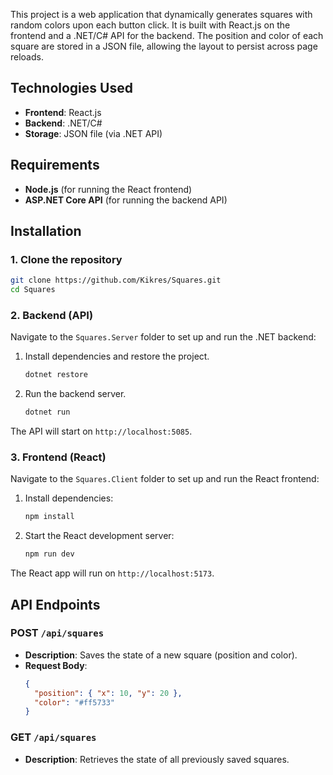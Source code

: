 This project is a web application that dynamically generates squares with random colors upon each button click. It is built with React.js on the frontend and a .NET/C# API for the backend. The position and color of each square are stored in a JSON file, allowing the layout to persist across page reloads.
  
## Technologies Used

- **Frontend**: React.js
- **Backend**: .NET/C#
- **Storage**: JSON file (via .NET API)

## Requirements

- **Node.js** (for running the React frontend)
- **ASP.NET Core API** (for running the backend API)

## Installation

### 1. Clone the repository
```bash
git clone https://github.com/Kikres/Squares.git
cd Squares
```

### 2. Backend (API)
Navigate to the `Squares.Server` folder to set up and run the .NET backend:

1. Install dependencies and restore the project.
   ```bash
   dotnet restore
   ```
2. Run the backend server.
   ```bash
   dotnet run
   ```

The API will start on `http://localhost:5085`.

### 3. Frontend (React)
Navigate to the `Squares.Client` folder to set up and run the React frontend:

1. Install dependencies:
   ```bash
   npm install
   ```
2. Start the React development server:
   ```bash
   npm run dev
   ```

The React app will run on `http://localhost:5173`.

## API Endpoints

### POST `/api/squares`
- **Description**: Saves the state of a new square (position and color).
- **Request Body**:
  ```json
  {
    "position": { "x": 10, "y": 20 },
    "color": "#ff5733"
  }
  ```

### GET `/api/squares`
- **Description**: Retrieves the state of all previously saved squares.
